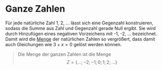 # Ganze Zahlen
Für jede natürliche Zahl 1, 2, ... lässt sich eine Gegenzahl konstruieren, sodass die Summe aus Zahl und Gegenzahl gerade Null ergibt. Sie wird durch Hinzufügen eines negativen Vorzeichens mit -1, -2, ... bezeichnet. Damit wird die [Menge](Mengen.md) der natürlichen Zahlen so vergrößert, dass damit auch Gleichungen wie $3 + x = 0$ gelöst werden können.

> Die Menge der ganzen Zahlen ist die Menge $$Z = \{...; -2; -1; 0; 1; 2;...\}$$